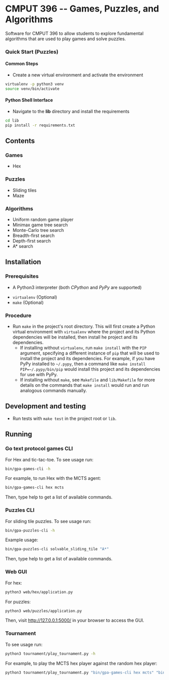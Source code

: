 # CMPUT 396 -- Games, Puzzles, and Algorithms

Software for CMPUT 396 to allow students to explore fundamental algorithms
that are used to play games and solve puzzles.


### Quick Start (Puzzles)

#### Common Steps

* Create a new virtual environment and activate the environment
```bash
virtualenv -p python3 venv
source venv/bin/activate
```

#### Python Shell Interface

* Navigate to the **lib** directory and install the requirements
```bash
cd lib
pip install -r requirements.txt
```

## Contents

### Games


- Hex


### Puzzles

- Sliding tiles
- Maze


### Algorithms

- Uniform random game player
- Minimax game tree search
- Monte-Carlo tree search
- Breadth-first search
- Depth-first search
- A* search


## Installation

### Prerequisites

- A Python3 interpreter (both *CPython* and *PyPy* are supported)
<!-- TODO - FFI (`libffi-dev`)? -->
- `virtualenv` (Optional)
- `make` (Optional)


### Procedure

- Run `make` in the project's root directory. This will first create a Python virtual environment with `virtualenv` where the project and its Python dependencies will be installed, then install he project and its dependencies.
    - If installing without `virtualenv`, run `make install` with the `PIP` argument, specifying a different instance of `pip` that will be used to install the project and its dependencies. For example, if you have PyPy installed to `~/.pypy`, then a command like `make install PIP=~/.pypy/bin/pip` would install this project and its dependencies for use with PyPy.
    - If installing without `make`, see `Makefile` and `lib/Makefile` for more details on the commands that `make install` would run and run analogous commands manually.

<!-- TODO How does this procedure change for Windows users? -->
<!-- TODO CFFI? -->


## Development and testing

- Run tests with `make test` in the project root or `lib`.


## Running

### Go text protocol games CLI

For Hex and tic-tac-toe. To see usage run:

```bash
bin/gpa-games-cli -h
```

For example, to run Hex with the MCTS agent:

```bash
bin/gpa-games-cli hex mcts
```

Then, type help to get a list of available commands.

### Puzzles CLI

For sliding tile puzzles. To see usage run:

```bash
bin/gpa-puzzles-cli -h
```

Example usage:

```bash
bin/gpa-puzzles-cli solvable_sliding_tile "A*"
```

Then, type help to get a list of available commands.

### Web GUI

For hex:
```bash
python3 web/hex/application.py
```

For puzzles:
```bash
python3 web/puzzles/application.py
```

Then, visit http://127.0.0.1:5000/ in your browser to access the GUI.

### Tournament

To see usage run:
```bash
python3 tournament/play_tournament.py -h
```

For example, to play the MCTS hex player against the random hex player:

```bash
python3 tournament/play_tournament.py "bin/gpa-games-cli hex mcts" "bin/gpa-games-cli hex random"
```

<!-- TODO Rework this with information on how to run all executables -->
<!-- * Run the `main.py` within the **ui** directory
```bash
python3 games_puzzles_algorithms/ui/main.py
# full version
python3 games_puzzles_algorithms/ui/main.py --puzzle maze --search A*
# alternatively
python3 games_puzzles_algorithms/ui/main.py --puzzle sliding_tile --search A*
```


#### Flask Web Application

* Navigate to the **web** directory and install the requirements
```bash
cd web
pip install -r requirements.txt
# alternatively, ensure the games-puzzles-algorithms is installed
# and only install flask
```

* Run the `app.py` within the **web/puzzles** directory
    * Within your web browser, navigate to [localhost:5000](http://localhost:5000).

```bash
python3 puzzles/app.py
 * Running on http://127.0.0.1:5000/ (Press CTRL+C to quit)
 ```

``` -->
